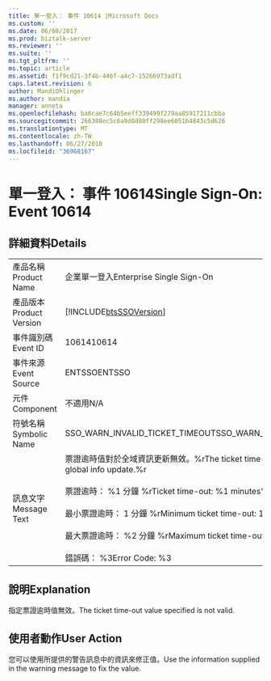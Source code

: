 ```yaml
---
title: 單一登入： 事件 10614 |Microsoft Docs
ms.custom: ''
ms.date: 06/08/2017
ms.prod: biztalk-server
ms.reviewer: ''
ms.suite: ''
ms.tgt_pltfrm: ''
ms.topic: article
ms.assetid: f1f9cd21-3f4b-446f-a4c7-15266973adf1
caps.latest.revision: 6
author: MandiOhlinger
ms.author: mandia
manager: anneta
ms.openlocfilehash: ba6cae7c64b5eeff339499f279aa85917211cbba
ms.sourcegitcommit: 266308ec5c6a9d8d80ff298ee6051b4843c5d626
ms.translationtype: MT
ms.contentlocale: zh-TW
ms.lasthandoff: 06/27/2018
ms.locfileid: "36968167"
---
```

# <a name="single-sign-on-event-10614"></a><span data-ttu-id="97348-102">單一登入： 事件 10614</span><span class="sxs-lookup"><span data-stu-id="97348-102">Single Sign-On: Event 10614</span></span>
## <a name="details"></a><span data-ttu-id="97348-103">詳細資料</span><span class="sxs-lookup"><span data-stu-id="97348-103">Details</span></span>  
  
|                 |                                                                                                                                                                                                                                         |
|-----------------|-----------------------------------------------------------------------------------------------------------------------------------------------------------------------------------------------------------------------------------------|
|  <span data-ttu-id="97348-104">產品名稱</span><span class="sxs-lookup"><span data-stu-id="97348-104">Product Name</span></span>   |                                                                                                        <span data-ttu-id="97348-105">企業單一登入</span><span class="sxs-lookup"><span data-stu-id="97348-105">Enterprise Single Sign-On</span></span>                                                                                                        |
| <span data-ttu-id="97348-106">產品版本</span><span class="sxs-lookup"><span data-stu-id="97348-106">Product Version</span></span> |                                                                                       [!INCLUDE[btsSSOVersion](../includes/btsssoversion-md.md)]                                                                                        |
|    <span data-ttu-id="97348-107">事件識別碼</span><span class="sxs-lookup"><span data-stu-id="97348-107">Event ID</span></span>     |                                                                                                                  <span data-ttu-id="97348-108">10614</span><span class="sxs-lookup"><span data-stu-id="97348-108">10614</span></span>                                                                                                                  |
|  <span data-ttu-id="97348-109">事件來源</span><span class="sxs-lookup"><span data-stu-id="97348-109">Event Source</span></span>   |                                                                                                                 <span data-ttu-id="97348-110">ENTSSO</span><span class="sxs-lookup"><span data-stu-id="97348-110">ENTSSO</span></span>                                                                                                                  |
|    <span data-ttu-id="97348-111">元件</span><span class="sxs-lookup"><span data-stu-id="97348-111">Component</span></span>    |                                                                                                                   <span data-ttu-id="97348-112">不適用</span><span class="sxs-lookup"><span data-stu-id="97348-112">N/A</span></span>                                                                                                                   |
|  <span data-ttu-id="97348-113">符號名稱</span><span class="sxs-lookup"><span data-stu-id="97348-113">Symbolic Name</span></span>  |                                                                                                     <span data-ttu-id="97348-114">SSO_WARN_INVALID_TICKET_TIMEOUT</span><span class="sxs-lookup"><span data-stu-id="97348-114">SSO_WARN_INVALID_TICKET_TIMEOUT</span></span>                                                                                                     |
|  <span data-ttu-id="97348-115">訊息文字</span><span class="sxs-lookup"><span data-stu-id="97348-115">Message Text</span></span>   | <span data-ttu-id="97348-116">票證逾時值對於全域資訊更新無效。%r</span><span class="sxs-lookup"><span data-stu-id="97348-116">The ticket time-out value is not valid for global info update.%r</span></span><br /><br /> <span data-ttu-id="97348-117">票證逾時： %1 分鐘 %r</span><span class="sxs-lookup"><span data-stu-id="97348-117">Ticket time-out: %1 minutes%r</span></span><br /><br /> <span data-ttu-id="97348-118">最小票證逾時： 1 分鐘 %r</span><span class="sxs-lookup"><span data-stu-id="97348-118">Minimum ticket time-out: 1 minute%r</span></span><br /><br /> <span data-ttu-id="97348-119">最大票證逾時： %2 分鐘 %r</span><span class="sxs-lookup"><span data-stu-id="97348-119">Maximum ticket time-out: %2 minutes%r</span></span><br /><br /> <span data-ttu-id="97348-120">錯誤碼： %3</span><span class="sxs-lookup"><span data-stu-id="97348-120">Error Code: %3</span></span> |
  
## <a name="explanation"></a><span data-ttu-id="97348-121">說明</span><span class="sxs-lookup"><span data-stu-id="97348-121">Explanation</span></span>  
 <span data-ttu-id="97348-122">指定票證逾時值無效。</span><span class="sxs-lookup"><span data-stu-id="97348-122">The ticket time-out value specified is not valid.</span></span>  
  
## <a name="user-action"></a><span data-ttu-id="97348-123">使用者動作</span><span class="sxs-lookup"><span data-stu-id="97348-123">User Action</span></span>  
 <span data-ttu-id="97348-124">您可以使用所提供的警告訊息中的資訊來修正值。</span><span class="sxs-lookup"><span data-stu-id="97348-124">Use the information supplied in the warning message to fix the value.</span></span>